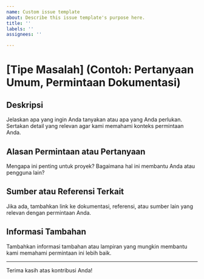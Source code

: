 ```yaml
---
name: Custom issue template
about: Describe this issue template's purpose here.
title: ''
labels: ''
assignees: ''

---
```


# [Tipe Masalah] (Contoh: Pertanyaan Umum, Permintaan Dokumentasi)

## Deskripsi
Jelaskan apa yang ingin Anda tanyakan atau apa yang Anda perlukan. Sertakan detail yang relevan agar kami memahami konteks permintaan Anda.

## Alasan Permintaan atau Pertanyaan
Mengapa ini penting untuk proyek? Bagaimana hal ini membantu Anda atau pengguna lain?

## Sumber atau Referensi Terkait
Jika ada, tambahkan link ke dokumentasi, referensi, atau sumber lain yang relevan dengan permintaan Anda.

## Informasi Tambahan
Tambahkan informasi tambahan atau lampiran yang mungkin membantu kami memahami permintaan ini lebih baik.

---

Terima kasih atas kontribusi Anda!
